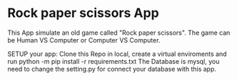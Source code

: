 # Rock paper scissors App

This App simulate an old game called "Rock paper scissors". 
The game can be Human VS Computer or Computer VS Computer.

SETUP your app:
Clone this Repo in local, create a virtual enviroments and run python -m pip install -r requirements.txt
The Database is mysql, you need to change the setting.py for connect your database with this app. 
